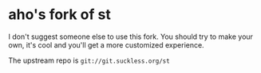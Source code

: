 # aho's fork of st

I don't suggest someone else to use this fork. You should try to make your own, it's cool and you'll get a more customized experience.

The upstream repo is `git://git.suckless.org/st`
